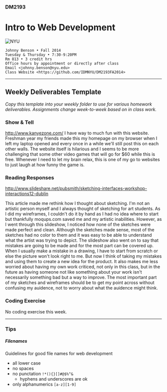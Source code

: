 ### DM2193

# Intro to Web Development

![NYU](http://j-hnnybens-n.com/capture/imami.png)

    Johnny Benson • Fall 2014
    Tuesday & Thursday • 7:30-9:20PM
    Rm 813 • 3 credit hrs
    Office hours by appointment or directly after class
    Email <johnny.benson@nyu.edu>
    Class Website <https://github.com/IDMNYU/DM2193FA2014>

---

## Weekly Deliverables Template

*Copy this template into your weekly folder to use for various homework deliverables. 
Assignments change week-to-week based on in class work.*

### Show & Tell
http://www.kanyezone.com/
I have way to much fun with this website. Freshman year my friends made this my homepage on my browser when I left my laptop opened and every 
once in a while we'll still post this on each other walls. The website itself is hilarious and I seems to be more challenging that some other 
video games that will go for $60 while this is free. Whenever I need to let my brain relax, this is one of my go to websites to just laugh at 
how funny the game is.

### Reading Responses
http://www.slideshare.net/pubsmith/sketching-interfaces-workshop-interactions12-dublin

This article made me rethink how I thought about sketching. I'm not an artistic person myself and I always thought of sketching for art 
students. As I did my wireframes, I couldn't do it by hand as I had no idea where to start but thankfully moqups.com saved me and my artistic
inabilities. However, as I went through this slideshow, I noticed how none of the sketches were made perfect and clean. Although the sketches 
made sense, most of the sketches had no color to them and it was easy to be able to understand what the artist was trying to depict. The 
slideshow also went on to say that mistakes are going to be made and for the most part can be covered up. When I usually make a mistake in a 
drawing, I have to start from scratch or else the picture won't look right to me. But now I think of taking my mistakes and using them to create
a new idea for the product. It also makes me less worried about having my own work criticed, not only in this class, but in the future as having
someone not like something about your work isn't necessarily something bad but a way to improve. The most important part of my sketches and 
wireframes should be to get my point across without confusing my auidence, not to worry about what the auidence might think. 


### Coding Exercise
<!-- #### [Excercise Name](./link/to/exercise.html) -->
No coding exercise this week.

---

### Tips

##### <a name="filenames"></a>Filenames
Guidelines for good file names for web development
* all lower case
* no spaces
* no punctation `!*(){}[]#@$%^&`
  * hyphens and underscores are ok
* only alphanumerics `[a-z][1-9]`